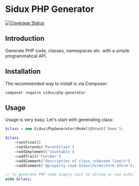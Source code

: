 Sidux PHP Generator
===================

[![Coverage Status](https://coveralls.io/repos/github/sidux/php-generator/badge.svg?branch=master)](https://coveralls.io/github/sidux/php-generator?branch=master)

Introduction
------------

Generate PHP code, classes, namespaces etc. with a simple programmatical API.

Installation
------------

The recommended way to install is via Composer:

```
composer require sidux/php-generator
```

Usage
-----

Usage is very easy. Let's start with generating class:

```php
$class = new Sidux\PhpGenerator\Model\Struct('Demo');

$class
    ->setFinal()
    ->setExtends('ParentClass')
    ->addImplement('Countable')
    ->addTrait('Foo\Bar')
    ->addComment("Description of class.\nSecond line\n")
    ->addComment('@property-read Sidux\Forms\Form $form');

// to generate PHP code simply cast to string or use echo:
echo $class;
